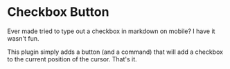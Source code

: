 # Checkbox Button
Ever made tried to type out a checkbox in markdown on mobile? I have it wasn't fun.

This plugin simply adds a button (and a command) that will add a checkbox to the current position of the cursor. That's it.